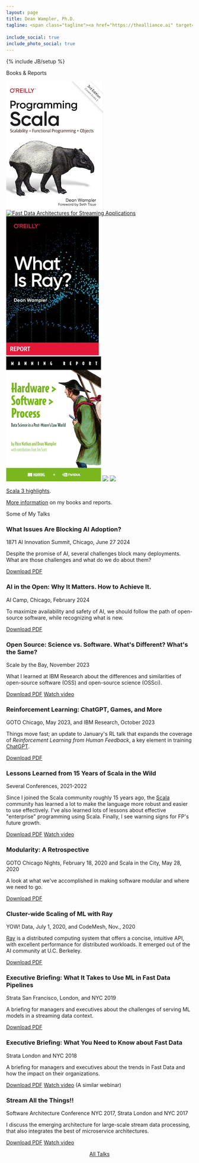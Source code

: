 ```yaml
---
layout: page
title: Dean Wampler, Ph.D.
tagline: <span class="tagline"><a href="https://thealliance.ai" target="ai">The AI Alliance</a> and <a href="https://research.ibm.com/" target="ibm">IBM Research</a>.<br/>Industry expert in AI/ML engineering, streaming data, and Scala.<br/><a href="/books">Author</a> and <a href="/talks">public speaker</a>.<br/><a href="/photography/">Photographer</a>. Lives in Chicago.</span>

include_social: true
include_photo_social: true
---
```

{% include JB/setup %}

<section id="books" class="centered">
  <p class="section-title"><span>Books &amp; Reports</span></p>
  <div class="books-list">
    <a href="books/programmingscala.html" class="books-book"><img src="/assets/images/prog_scala_3ed_comp-quarter_size.jpg" alt="Programming Scala, 3rd Edition"/></a>
    <a href="books/fd-arch-streaming.html" class="books-book"><img src="/assets/images/FastDataArch-StreamingApps-2ndEd-256x337.png" alt="Fast Data Architectures for Streaming Applications"/></a>
    <a href="books/what-is-ray.html" class="books-book"><img src="/assets/images/WhatIsRay.jpg" alt="What Is Ray?"/></a>
    <a href="books/hardware-software-process.html" class="books-book"><img src="/assets/images/HardwareSoftwareProcess-256x337.png" alt="Hardware > Software > Process"/></a>
    <a href="books/fpjava.html" class="books-book"><img src="/assets/images/FPforJavaDevsCover_256x337.png"/></a>
    <a href="books/programminghive.html" class="books-book"><img src="/assets/images/prog_hive_mech_cover_front_252x331.png"/></a>
  </div>
  <p class="talk"><a href="/scala3-highlights.html">Scala 3 highlights</a>.</p>
  <p class="talk"><a href="/books">More information</a> on my books and reports.</p>
</section>

<section id="talks" class="talks centered">
  <p class="section-title"><span>Some of My Talks</span></p>

  <article class="talk">
    <a id="IssuesBlockingAIAdoption" class="anchor"></a>
    <h1>What Issues Are Blocking AI Adoption?</h1>
    <p class="talk-desc">1871 AI Innovation Summit, Chicago, June 27 2024</p>
    <p>Despite the promise of AI, several challenges block many deployments. What are those challenges and what do we do about them?</p>
    <div class="more">
      <a href="/polyglotprogramming/papers/IssuesBlockingAIAdoption.pdf" class="button button-pdf">Download PDF</a>
    </div>
  </article>

  <article class="talk">
    <a id="AI-in-the-Open" class="anchor"></a>
    <h1>AI in the Open: Why It Matters. How to Achieve It.</h1>
    <p class="talk-desc">AI Camp, Chicago, February 2024</p>
    <p>To maximize availability and safety of AI, we should follow the path of open-source software, while recognizing what is new.</p>
    <div class="more">
      <a href="/polyglotprogramming/papers/AI-in-the-Open.pdf" class="button button-pdf">Download PDF</a>
    </div>
  </article>

  <article class="talk">
    <a id="Open-Source-Science-vs-Software" class="anchor"></a>
    <h1>Open Source: Science vs. Software. What's Different? What's the Same?</h1>
    <p class="talk-desc">Scale by the Bay, November 2023</p>
    <p>What I learned at IBM Research about the differences and similarities of open-source software (OSS) and open-source science (OSSci).</p>
    <div class="more">
      <a href="/polyglotprogramming/papers/Open-Source-Science-vs-Software.pdf" class="button button-pdf">Download PDF</a>
      <a href="https://www.youtube.com/watch?v=UFvObAiVaNI&list=PLNESult6cnOlHK5bRvdT8f2UnoyZ9TfKW&index=16" class="button button-video">Watch video</a>
    </div>
  </article>

  <article class="talk">
    <a id="ReinforcementLearningChatGPT" class="anchor"></a>
    <h1>Reinforcement Learning: ChatGPT, Games, and More</h1>
    <p class="talk-desc">GOTO Chicago, May 2023, and IBM Research, October 2023</p>
    <p>Things move fast; an update to January's RL talk that expands the coverage of <em>Reinforcement Learning from Human Feedback</em>, a key element in training <a href="https://openai.com/blog/chatgpt" target="_chatgpt">ChatGPT</a>.</p>
    <div class="more">
      <a href="/polyglotprogramming/papers/ReinforcementLearningChatGPT.pdf" class="button button-pdf">Download PDF</a>
    </div>
  </article>

  <article class="talk">
    <a id="15YearsOfScala" class="anchor"></a>
    <h1>Lessons Learned from 15 Years of Scala in the Wild</h1>
    <p class="talk-desc">Several Conferences, 2021-2022</p>
    <p>Since I joined the Scala community roughly 15 years ago, the <a href="https://scala-lang.org" target="scala">Scala</a> community has learned a lot to make the language more robust and easier to use effectively. I've also learned lots of lessons about effective "enterprise" programming using Scala. Finally, I see warning signs for FP's future growth.</p>
    <div class="more">
      <a href="/polyglotprogramming/papers/15YearsOfScala.pdf" class="button button-pdf">Download PDF</a>
      <a href="https://www.youtube.com/watch?v=cpWc7j85inQ" class="button button-video">Watch video</a>
    </div>
  </article>

  <article class="talk">
    <a id="Modularity-a-Retrospective" class="anchor"></a>
    <h1>Modularity: A Retrospective</h1>
    <p class="talk-desc">GOTO Chicago Nights, February 18, 2020 and Scala in the City, May 28, 2020</p>
    <p>A look at what we've accomplished in making software modular and
      where we need to go.</p>
    <div class="more">
      <a href="/polyglotprogramming/papers/Modularity-a-Retrospective.pdf" class="button button-pdf">Download PDF</a>
    </div>
  </article>

  <article class="talk">
    <a id="ClusterWideScalingOfMLWithRay" class="anchor"></a>
    <h1>Cluster-wide Scaling of ML with Ray</h1>
    <p class="talk-desc">YOW! Data, July 1, 2020, and CodeMesh, Nov., 2020</p>
    <p><a href="https://ray.io" target="ray">Ray</a> is a distributed computing system that offers a concise, intuitive API, with excellent performance for distributed workloads. It emerged out of the AI community at U.C. Berkeley.</p>
    <div class="more">
      <a href="/polyglotprogramming/papers/ClusterWideScalingOfMLWithRay.pdf" class="button button-pdf">Download PDF</a>
    </div>
  </article>

  <article class="talk">
    <a id="ExecutiveBriefing-WhatItTakesToUseMLinFastDataPipelines" class="anchor"></a>
    <h1>Executive Briefing: What It Takes to Use ML in Fast Data Pipelines</h1>
    <p class="talk-desc">Strata San Francisco, London, and NYC 2019</p>
    <p>A briefing for managers and executives about the challenges of serving ML models in a streaming data context.</p>
    <div class="more">
      <a href="/polyglotprogramming/papers/ExecutiveBriefing-WhatItTakesToUseMLinFastDataPipelines.pdf" class="button button-pdf">Download PDF</a>
    </div>
  </article>

  <article class="talk">
    <a id="ExecutiveBriefing-WhatYouNeedToKnowAboutFastData" class="anchor"></a>
    <h1>Executive Briefing: What You Need to Know about Fast Data</h1>
    <p class="talk-desc">Strata London and NYC 2018</p>
    <p>A briefing for managers and executives about the trends in Fast Data and how the impact on their organizations.</p>
    <div class="more">
      <a href="/polyglotprogramming/papers/ExecutiveBriefing-WhatYouNeedToKnowAboutFastData.pdf" class="button button-pdf">Download PDF</a>
      <a href="https://info.lightbend.com/webinar-fast-data-executive-briefing-recording.html" class="button button-video">Watch video</a> (A similar webinar)
    </div>
  </article>

  <article class="talk">
    <a id="StreamAllTheThings" class="anchor"></a>
    <h1>Stream All the Things!!</h1>
    <p class="talk-desc">Software Architecture Conference NYC 2017, Strata London and NYC 2017</p>
    <p>I discuss the emerging architecture for large-scale stream data processing, that also integrates the best of microservice architectures.</p>
    <div class="more">
      <a href="/polyglotprogramming/papers/StreamAllTheThings.pdf" class="button button-pdf">Download PDF</a>
      <a href="https://www.youtube.com/watch?v=xZZB2JFyurY" class="button button-video">Watch video</a>
    </div>
  </article>

  <p>
    <center><a href="/polyglotprogramming/papers">All Talks</a></center>
  </p>

</section>
